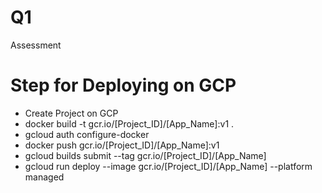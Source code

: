 # Q1
Assessment


# Step for Deploying on GCP

- Create Project on GCP
- docker build -t gcr.io/[Project_ID]/[App_Name]:v1 .
- gcloud auth configure-docker
- docker push gcr.io/[Project_ID]/[App_Name]:v1
- gcloud builds submit --tag gcr.io/[Project_ID]/[App_Name]
- gcloud run deploy --image gcr.io/[Project_ID]/[App_Name]  --platform managed

